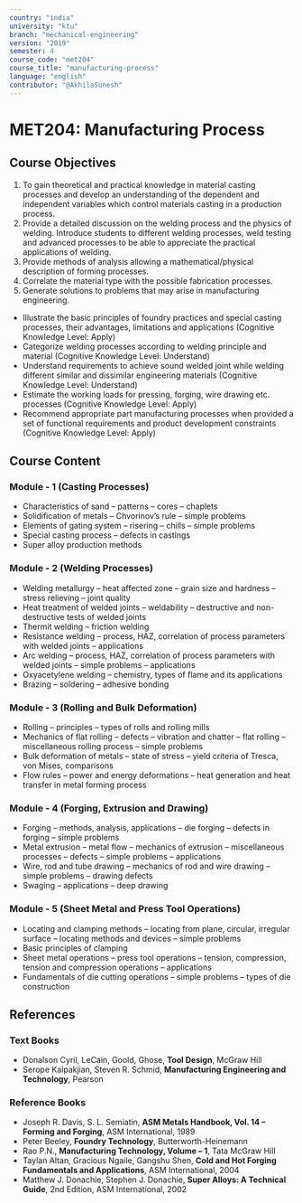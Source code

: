 ```yaml
---
country: "india"
university: "ktu"
branch: "mechanical-engineering"
version: "2019"
semester: 4
course_code: "met204"
course_title: "manufacturing-process"
language: "english"
contributor: "@AkhilaSunesh"
---
```

# MET204: Manufacturing Process

## Course Objectives

1. To gain theoretical and practical knowledge in material casting processes and develop an understanding of the dependent and independent variables which control materials casting in a production process.  
2. Provide a detailed discussion on the welding process and the physics of welding. Introduce students to different welding processes, weld testing and advanced processes to be able to appreciate the practical applications of welding.  
3. Provide methods of analysis allowing a mathematical/physical description of forming processes.  
4. Correlate the material type with the possible fabrication processes.  
5. Generate solutions to problems that may arise in manufacturing engineering.  

* Illustrate the basic principles of foundry practices and special casting processes, their advantages, limitations and applications (Cognitive Knowledge Level: Apply)  
* Categorize welding processes according to welding principle and material (Cognitive Knowledge Level: Understand)  
* Understand requirements to achieve sound welded joint while welding different similar and dissimilar engineering materials (Cognitive Knowledge Level: Understand)  
* Estimate the working loads for pressing, forging, wire drawing etc. processes (Cognitive Knowledge Level: Apply)  
* Recommend appropriate part manufacturing processes when provided a set of functional requirements and product development constraints (Cognitive Knowledge Level: Apply)  

## Course Content

### Module - 1 (Casting Processes)
* Characteristics of sand – patterns – cores – chaplets  
* Solidification of metals – Chvorinov’s rule – simple problems  
* Elements of gating system – risering – chills – simple problems  
* Special casting process – defects in castings  
* Super alloy production methods  

### Module - 2 (Welding Processes)
* Welding metallurgy – heat affected zone – grain size and hardness – stress relieving – joint quality  
* Heat treatment of welded joints – weldability – destructive and non-destructive tests of welded joints  
* Thermit welding – friction welding  
* Resistance welding – process, HAZ, correlation of process parameters with welded joints – applications  
* Arc welding – process, HAZ, correlation of process parameters with welded joints – simple problems – applications  
* Oxyacetylene welding – chemistry, types of flame and its applications  
* Brazing – soldering – adhesive bonding  

### Module - 3 (Rolling and Bulk Deformation)
* Rolling – principles – types of rolls and rolling mills  
* Mechanics of flat rolling – defects – vibration and chatter – flat rolling – miscellaneous rolling process – simple problems  
* Bulk deformation of metals – state of stress – yield criteria of Tresca, von Mises, comparisons  
* Flow rules – power and energy deformations – heat generation and heat transfer in metal forming process  

### Module - 4 (Forging, Extrusion and Drawing)
* Forging – methods, analysis, applications – die forging – defects in forging – simple problems  
* Metal extrusion – metal flow – mechanics of extrusion – miscellaneous processes – defects – simple problems – applications  
* Wire, rod and tube drawing – mechanics of rod and wire drawing – simple problems – drawing defects  
* Swaging – applications – deep drawing  

### Module - 5 (Sheet Metal and Press Tool Operations)
* Locating and clamping methods – locating from plane, circular, irregular surface – locating methods and devices – simple problems  
* Basic principles of clamping  
* Sheet metal operations – press tool operations – tension, compression, tension and compression operations – applications  
* Fundamentals of die cutting operations – simple problems – types of die construction  

## References

### Text Books
* Donalson Cyril, LeCain, Goold, Ghose, **Tool Design**, McGraw Hill  
* Serope Kalpakjian, Steven R. Schmid, **Manufacturing Engineering and Technology**, Pearson  

### Reference Books
* Joseph R. Davis, S. L. Semiatin, **ASM Metals Handbook, Vol. 14 – Forming and Forging**, ASM International, 1989  
* Peter Beeley, **Foundry Technology**, Butterworth-Heinemann  
* Rao P.N., **Manufacturing Technology, Volume – 1**, Tata McGraw Hill  
* Taylan Altan, Gracious Ngaile, Gangshu Shen, **Cold and Hot Forging Fundamentals and Applications**, ASM International, 2004  
* Matthew J. Donachie, Stephen J. Donachie, **Super Alloys: A Technical Guide**, 2nd Edition, ASM International, 2002  
